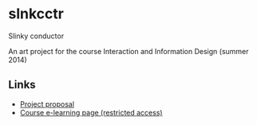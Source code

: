 # slnkcctr
Slinky conductor

An art project for the course Interaction and Information Design (summer 2014)

## Links
* [Project proposal](https://docs.google.com/document/d/159CCBGqiY_YTXpNHhwwFfreKVzGhhxEAoo1VxAkDc1A/edit?usp=sharing)
* [Course e-learning page (restricted access)](https://ucilnica.fri.uni-lj.si/course/view.php?id=258)
